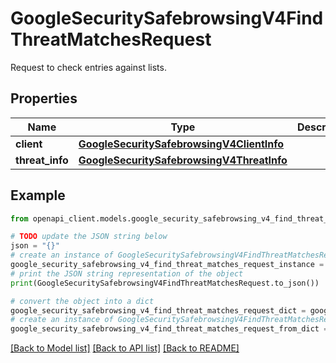 # GoogleSecuritySafebrowsingV4FindThreatMatchesRequest

Request to check entries against lists.

## Properties

Name | Type | Description | Notes
------------ | ------------- | ------------- | -------------
**client** | [**GoogleSecuritySafebrowsingV4ClientInfo**](GoogleSecuritySafebrowsingV4ClientInfo.md) |  | [optional] 
**threat_info** | [**GoogleSecuritySafebrowsingV4ThreatInfo**](GoogleSecuritySafebrowsingV4ThreatInfo.md) |  | [optional] 

## Example

```python
from openapi_client.models.google_security_safebrowsing_v4_find_threat_matches_request import GoogleSecuritySafebrowsingV4FindThreatMatchesRequest

# TODO update the JSON string below
json = "{}"
# create an instance of GoogleSecuritySafebrowsingV4FindThreatMatchesRequest from a JSON string
google_security_safebrowsing_v4_find_threat_matches_request_instance = GoogleSecuritySafebrowsingV4FindThreatMatchesRequest.from_json(json)
# print the JSON string representation of the object
print(GoogleSecuritySafebrowsingV4FindThreatMatchesRequest.to_json())

# convert the object into a dict
google_security_safebrowsing_v4_find_threat_matches_request_dict = google_security_safebrowsing_v4_find_threat_matches_request_instance.to_dict()
# create an instance of GoogleSecuritySafebrowsingV4FindThreatMatchesRequest from a dict
google_security_safebrowsing_v4_find_threat_matches_request_from_dict = GoogleSecuritySafebrowsingV4FindThreatMatchesRequest.from_dict(google_security_safebrowsing_v4_find_threat_matches_request_dict)
```
[[Back to Model list]](../README.md#documentation-for-models) [[Back to API list]](../README.md#documentation-for-api-endpoints) [[Back to README]](../README.md)


